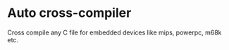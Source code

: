 <h1>Auto cross-compiler</h1>
</hr>

Cross compile any C file for embedded devices like mips, powerpc, m68k etc.
